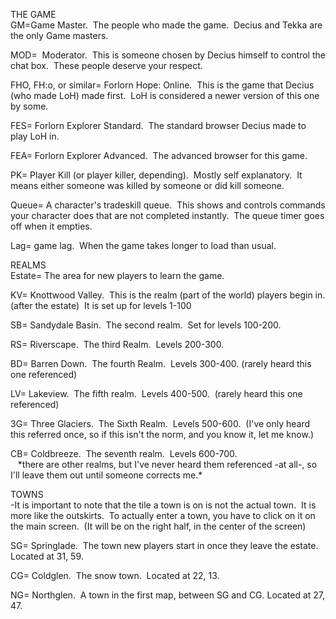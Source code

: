 ---
---
THE GAME  
GM=Game Master.  The people who made the game.  Decius and Tekka are the only Game masters.

MOD=  Moderator.  This is someone chosen by Decius himself to control the chat box.  These people deserve your respect.

FHO, FH:o, or similar= Forlorn Hope: Online.  This is the game that Decius (who made LoH) made first.  LoH is considered a newer version of this one by some.

FES= Forlorn Explorer Standard.  The standard browser Decius made to play LoH in.

FEA= Forlorn Explorer Advanced.  The advanced browser for this game.

PK= Player Kill (or player killer, depending).  Mostly self explanatory.  It means either someone was killed by someone or did kill someone.

Queue= A character's tradeskill queue.  This shows and controls commands your character does that are not completed instantly.  The queue timer goes off when it empties.

Lag= game lag.  When the game takes longer to load than usual.

REALMS  
Estate= The area for new players to learn the game.

KV= Knottwood Valley.  This is the realm (part of the world) players begin in. (after the estate)  It is set up for levels 1-100

SB= Sandydale Basin.  The second realm.  Set for levels 100-200.

RS= Riverscape.  The third Realm.  Levels 200-300.

BD= Barren Down.  The fourth Realm.  Levels 300-400. (rarely heard this one referenced)

LV= Lakeview.  The fifth realm.  Levels 400-500.  (rarely heard this one referenced)

3G= Three Glaciers.  The Sixth Realm.  Levels 500-600.  (I've only heard this referred once, so if this isn't the norm, and you know it, let me know.)

CB= Coldbreeze.  The seventh realm.  Levels 600-700.  
   \*there are other realms, but I've never heard them referenced -at all-, so I'll leave them out until someone corrects me.\*

  
TOWNS  
\-It is important to note that the tile a town is on is not the actual town.  It is more like the outskirts.  To actually enter a town, you have to click on it on the main screen.  (It will be on the right half, in the center of the screen)

SG= Springlade.  The town new players start in once they leave the estate.  Located at 31, 59.

CG= Coldglen.  The snow town.  Located at 22, 13.

NG= Northglen.  A town in the first map, between SG and CG. Located at 27, 47.